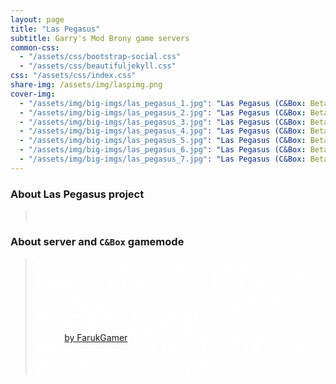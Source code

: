 ```yaml
---
layout: page
title: "Las Pegasus"
subtitle: Garry's Mod Brony game servers
common-css:
  - "/assets/css/bootstrap-social.css"
  - "/assets/css/beautifuljekyll.css"
css: "/assets/css/index.css"
share-img: /assets/img/laspimg.png
cover-img:
  - "/assets/img/big-imgs/las_pegasus_1.jpg": "Las Pegasus (C&Box: Beta)"
  - "/assets/img/big-imgs/las_pegasus_2.jpg": "Las Pegasus (C&Box: Beta)"
  - "/assets/img/big-imgs/las_pegasus_3.jpg": "Las Pegasus (C&Box: Beta)"
  - "/assets/img/big-imgs/las_pegasus_4.jpg": "Las Pegasus (C&Box: Beta)"
  - "/assets/img/big-imgs/las_pegasus_5.jpg": "Las Pegasus (C&Box: Beta)"
  - "/assets/img/big-imgs/las_pegasus_6.jpg": "Las Pegasus (C&Box: Beta)"
  - "/assets/img/big-imgs/las_pegasus_7.jpg": "Las Pegasus (C&Box: Beta)"
---
```


### About Las Pegasus project

> <span style="color:white">It's like a description of the project, but now it's empty.</span>

### About server and **`C&Box`** gamemode

> <span style="color:white">At the moment, the server is stabilizing, new functions are gradually being introduced (for further development of the C&Box mode) and the C&Box mode itself is being developed, so what is it? <br>In short: this is a modular game mode, which is based on the functionality for other game modes (an example of this is the server **[Las Pegasus] | Brony Server | [Beta]** located at `95.84.136.207:27015`), SandBox and Cinema mode is used in this mode ([by FarukGamer](https://github.com/FarukGamer/cinema)) and both of these modes work separately from each other! In the future, a simpler module will be implemented, which will allow all changes to be uploaded on the fly from the server side to the client side... Just give us a little time :)
> </span>
